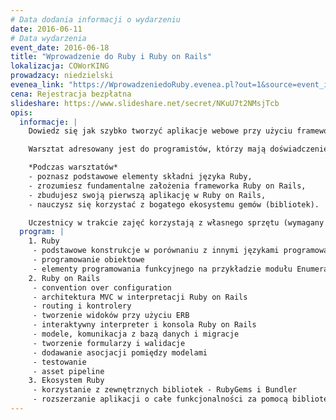 ```yaml
---
# Data dodania informacji o wydarzeniu
date: 2016-06-11
# Data wydarzenia
event_date: 2016-06-18
title: "Wprowadzenie do Ruby i Ruby on Rails"
lokalizacja: COWorKING
prowadzacy: niedzielski
evenea_link: "https://WprowadzeniedoRuby.evenea.pl?out=1&source=event_iframe"
cena: Rejestracja bezpłatna
slideshare: https://www.slideshare.net/secret/NKuU7t2NMsjTcb
opis:
  informacje: |
    Dowiedz się jak szybko tworzyć aplikacje webowe przy użyciu frameworka Ruby on Rails. Poznaj technologię, którą wybierają startupy aby zbudować Minimum Viable Product. Przekonaj się że Ruby to język który na pierwszym miejscu stawia szczęście programisty.

    Warsztat adresowany jest do programistów, którzy mają doświadczenie z dowolnym innym rozwiązaniem do tworzenia aplikacji webowych i chcieliby poznać framework Ruby on Rails kompletnie od podstaw.

    *Podczas warsztatów*
    - poznasz podstawowe elementy składni języka Ruby,
    - zrozumiesz fundamentalne założenia frameworka Ruby on Rails,
    - zbudujesz swoją pierwszą aplikację w Ruby on Rails,
    - nauczysz się korzystać z bogatego ekosystemu gemów (bibliotek).

    Uczestnicy w trakcie zajęć korzystają z własnego sprzętu (wymagany komputer z min. 4GB RAM, preferowany system operacyjny Linux / OS X).
  program: |
    1. Ruby
     - podstawowe konstrukcje w porównaniu z innymi językami programowania
     - programowanie obiektowe
     - elementy programowania funkcyjnego na przykładzie modułu Enumerable
    2. Ruby on Rails
     - convention over configuration
     - architektura MVC w interpretacji Ruby on Rails
     - routing i kontrolery
     - tworzenie widoków przy użyciu ERB
     - interaktywny interpreter i konsola Ruby on Rails
     - modele, komunikacja z bazą danych i migracje
     - tworzenie formularzy i walidacje
     - dodawanie asocjacji pomiędzy modelami
     - testowanie
     - asset pipeline
    3. Ekosystem Ruby
     - korzystanie z zewnętrznych bibliotek - RubyGems i Bundler
     - rozszerzanie aplikacji o całe funkcjonalności za pomocą bibliotek
---
```

